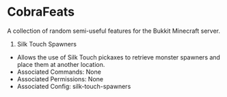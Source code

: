 CobraFeats
==========

A collection of random semi-useful features for the Bukkit Minecraft server.


1. Silk Touch Spawners
  * Allows the use of Silk Touch pickaxes to retrieve monster spawners and place them at another location.
  * Associated Commands: None
  * Associated Permissions: None
  * Associated Config: silk-touch-spawners
